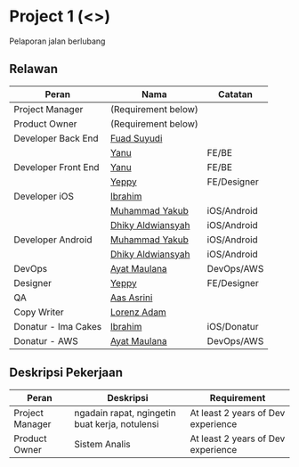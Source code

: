 # Project 1 (<<Codename>>)

Pelaporan jalan berlubang



## Relawan

| Peran              | Nama | Catatan|
| ------------------ | ---- | ------------------ |
| Project Manager    | (Requirement below) ||
| Product Owner      | (Requirement below) ||
| Developer Back End | [Fuad Suyudi](https://github.com/fuadsuyudi) ||
|  | [Yanu](https://github.com/ynwd) |FE/BE|
| Developer Front End | [Yanu](https://github.com/ynwd) |FE/BE|
|  | [Yeppy](https://github.com/yeppymp) |FE/Designer|
| Developer iOS      | [Ibrahim](https://github.com/ibrdrahim) ||
|  | [Muhammad Yakub](https://github.com/zakuby) |iOS/Android|
| | [Dhiky Aldwiansyah](https://github.com/Kyald1412) |iOS/Android|
| Developer Android  | [Muhammad Yakub](https://github.com/zakuby) |iOS/Android|
|  | [Dhiky Aldwiansyah](https://github.com/Kyald1412) |iOS/Android|
| DevOps | [Ayat Maulana](https://github.com/ayatmaulana) |DevOps/AWS|
| Designer           | [Yeppy](https://github.com/yeppymp) |FE/Designer|
| QA                 | [Aas Asrini](https://github.com/asrini07) ||
| Copy Writer        | [Lorenz Adam](https://github.com/lorenzadam) ||
| Donatur - Ima Cakes | [Ibrahim](https://github.com/ibrdrahim) |iOS/Donatur|
| Donatur - AWS | [Ayat Maulana](https://github.com/ayatmaulana) |DevOps/AWS|

## Deskripsi Pekerjaan

| Peran           | Deskripsi                                      | Requirement |
| --------------- | ---------------------------------------------- | ---------------------------------------------- |
| Project Manager | ngadain rapat, ngingetin buat kerja, notulensi |At least 2 years of Dev experience|
| Product Owner   | Sistem Analis                                  |At least 2 years of Dev experience|

